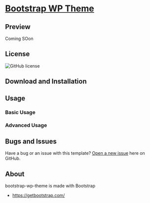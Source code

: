 # [Bootstrap WP Theme](https://github.com/harryjackson1221/bootstrap-wp-theme/)


## Preview
Coming SOon

## License

![GitHub license](https://img.shields.io/badge/license-MIT-blue.svg)


## Download and Installation


## Usage


### Basic Usage


### Advanced Usage


## Bugs and Issues

Have a bug or an issue with this template? [Open a new issue](https://github.com/harryjackson1221/bootstrap-wp-theme/issues) here on GitHub.

## About

bootstrap-wp-theme is made with Bootstrap

* https://getbootstrap.com/


